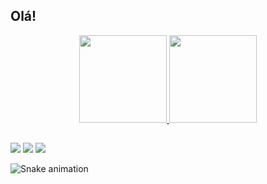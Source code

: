 ## Olá!

<div align="center">
  <a href="https://github.com/rairezende">
  <img height="140em" src="https://github-readme-stats.vercel.app/api?username=rairezende&show_icons=true&theme=dracula&include_all_commits=true&count_private=true"/> 
  <img height="140em" src="https://github-readme-stats.vercel.app/api/top-langs/?username=rairezende&layout=compact&langs_count=7&theme=dracula"/>
</div>
  
  ##
  
  <div>
  <a href="https://raiane@toki.life" target="_blank"><img src="https://img.shields.io/badge/Slack-4A154B?style=for-the-badge&logo=slack&logoColor=white" target="_blank"></a>    
   <a href="https://www.instagram.com/hirezende/?hl=en" target="_blank"><img src="https://img.shields.io/badge/Instagram-E4405F?style=for-the-badge&logo=instagram&logoColor=white" target="_blank"></a>
    <a href="https://www.linkedin.com/in/raiane-rezende/" target="_blank"><img src="https://img.shields.io/badge/-LinkedIn-%230077B5?style=for-the-badge&logo=linkedin&logoColor=white" target="_blank"></a>  
  </div>
  
  ![Snake animation](https://github.com/rairezende/rairezende/blob/output/github-contribution-grid-snake.svg)
